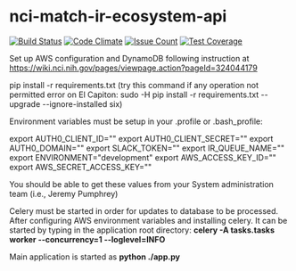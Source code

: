 # nci-match-ir-ecosystem-api
[![Build Status](https://travis-ci.org/CBIIT/nci-match-ir-ecosystem-api.svg?branch=master)](https://travis-ci.org/CBIIT/nci-match-ir-ecosystem-api)
[![Code Climate](https://codeclimate.com/github/CBIIT/nci-match-ir-ecosystem-api/badges/gpa.svg)](https://codeclimate.com/github/CBIIT/nci-match-ir-ecosystem-api)
[![Issue Count](https://codeclimate.com/github/CBIIT/nci-match-ir-ecosystem-api/badges/issue_count.svg)](https://codeclimate.com/github/CBIIT/nci-match-ir-ecosystem-api)
[![Test Coverage](https://codeclimate.com/github/CBIIT/nci-match-ir-ecosystem-api/badges/coverage.svg)](https://codeclimate.com/github/CBIIT/nci-match-ir-ecosystem-api/coverage)


Set up AWS configuration and DynamoDB following instruction at https://wiki.nci.nih.gov/pages/viewpage.action?pageId=324044179


pip install -r requirements.txt
(try this command if any operation not permitted error on El Capiton:
sudo -H pip install -r requirements.txt --upgrade --ignore-installed six)


Environment variables must be setup in your .profile or .bash_profile:

export AUTH0_CLIENT_ID=""
export AUTH0_CLIENT_SECRET=""
export AUTH0_DOMAIN=""
export SLACK_TOKEN=""
export IR_QUEUE_NAME=""
export ENVIRONMENT="development"
export AWS_ACCESS_KEY_ID=""
export AWS_SECRET_ACCESS_KEY=""

You should be able to get these values from your System administration team (i.e., Jeremy Pumphrey)


Celery must be started in order for updates to database to be processed. 
After configuring AWS environment variables and installing celery. 
It can be started by typing in the application root directory:
**celery -A tasks.tasks worker --concurrency=1 --loglevel=INFO**

Main application is started as
**python ./app.py**